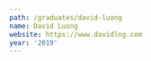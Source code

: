 ```yaml
---
path: /graduates/david-luong
name: David Luong
website: https://www.davidlng.com
year: '2019'
---
```

